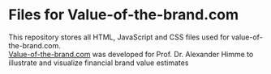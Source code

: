 # Files for Value-of-the-brand.com
This repository stores all HTML, JavaScript and CSS files used for value-of-the-brand.com.  
[Value-of-the-brand.com](https://Value-of-the-brand.com) was developed for Prof. Dr. Alexander Himme to illustrate and visualize financial brand value estimates  
